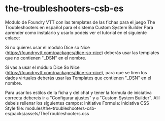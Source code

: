 # the-troubleshooters-csb-es
Modulo de Foundry VTT con las templates de las fichas para el juego The Troubleshooters en español para el sistema Custom System Builder
Para aprender como instalarlo y usarlo podeis ver el tutorial en el siguiente enlace:

Si no quieres usar el módulo Dice so Nice (https://foundryvtt.com/packages/dice-so-nice) deberás usar las templates que no contienen "_DSN" en el nombre.

Si vas a usar el módulo Dice So Nice (https://foundryvtt.com/packages/dice-so-nice), para que se tiren los dados virtuales deberás usar las Templates que contienen "_DSN" en el nombre.

Para usar los estilos de la ficha y del chat y tener la formula de iniciativa correcta debereis ir a "Configurar ajustes" y a "Custom System Builder". Allí debeis rellenar los siguientes campos:
Initiative Formula: iniciativa
CSS Style file: modules/the-troubleshooters-csb-es/packs/assets/TheTroubleshooters.css
